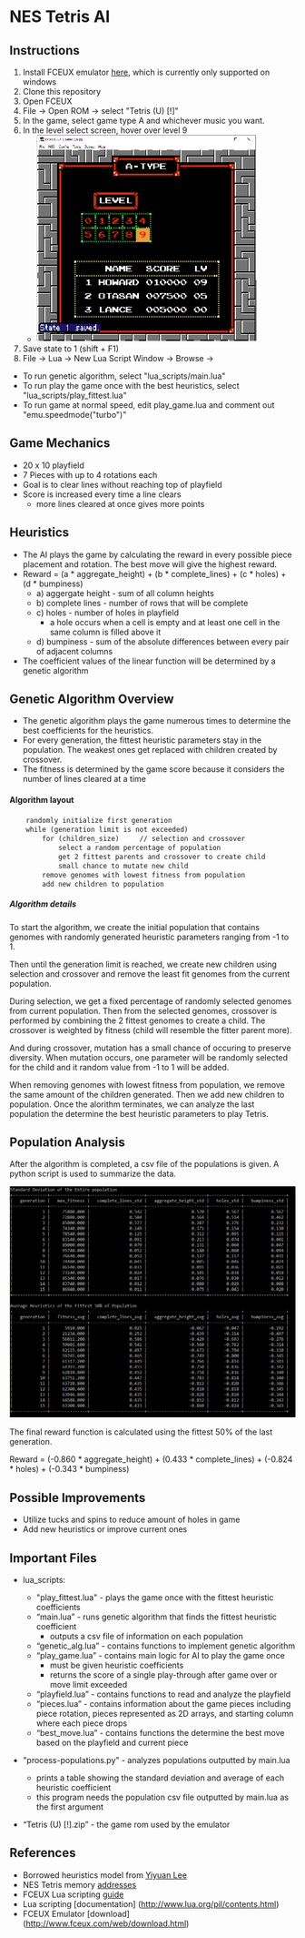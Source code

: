 # NES Tetris AI

## Instructions
1. Install FCEUX emulator [here](http://www.fceux.com/web/download.html), which is currently only supported on windows
2. Clone this repository
3. Open FCEUX
4. File -> Open ROM -> select "Tetris (U) [!]"
5. In the game, select game type A and whichever music you want.
6. In the level select screen, hover over level 9   
    * ![tetris level select](/images/save_state_1.png)
7. Save state to 1 (shift + F1)
8. File -> Lua -> New Lua Script Window -> Browse ->
  * To run genetic algorithm, select "lua_scripts/main.lua"
  * To run play the game once with the best heuristics, select "lua_scripts/play_fittest.lua"
  * To run game at normal speed, edit play_game.lua and comment out "emu.speedmode("turbo")"


## Game Mechanics
* 20 x 10 playfield
* 7 Pieces with up to 4 rotations each
* Goal is to clear lines without reaching top of playfield
* Score is increased every time a line clears
  * more lines cleared at once gives more points

## Heuristics
* The AI plays the game by calculating the reward in every possible piece placement and rotation. The best move will give the highest reward.
* Reward = (a * aggregate_height) + (b * complete_lines) + (c * holes) + (d * bumpiness)
  * a) aggergate height - sum of all column heights
  * b) complete lines - number of rows that will be complete
  * c) holes - number of holes in playfield
    * a hole occurs when a cell is empty and at least one cell in the same column is filled above it
  * d) bumpiness - sum of the absolute differences between every pair of adjacent columns
* The coefficient values of the linear function will be determined by a genetic algorithm

## Genetic Algorithm Overview
* The genetic algorithm plays the game numerous times to determine the best coefficients for the heuristics.
* For every generation, the fittest heuristic parameters stay in the population. The weakest ones get replaced with children created by crossover.
* The fitness is determined by the game score because it considers the number of lines cleared at a time


#### Algorithm layout

        randomly initialize first generation
        while (generation limit is not exceeded)
            for (children_size)     // selection and crossover
                select a random percentage of population
                get 2 fittest parents and crossover to create child
                small chance to mutate new child
            remove genomes with lowest fitness from population
            add new children to population


##### Algorithm details
To start the algorithm, we create the initial population that contains genomes with randomly generated heuristic parameters ranging from -1 to 1.

Then until the generation limit is reached, we create new children using selection and crossover and remove the least fit genomes from the current population.

During selection, we get a fixed percentage of randomly selected genomes from current population. Then from the selected genomes, crossover is performed by combining the 2 fittest genomes to create a child. The crossover is weighted by fitness (child will resemble the fitter parent more).

And during crossover, mutation has a small chance of occuring to preserve diversity. When mutation occurs, one parameter will be randomly selected for the child and it random value from -1 to 1 will be added.

When removing genomes with lowest fitness from population, we remove the same amount of the children generated. Then we add new children to population. Once the alorithm terminates, we can analyze the last population the determine the best heuristic parameters to play Tetris.

## Population Analysis
After the algorithm is completed, a csv file of the populations is given.
A python script is used to summarize the data.

![2 tables of population data](/images/population.PNG)

The final reward function is calculated using the fittest 50% of the last generation.

Reward = (-0.860 * aggregate_height) + (0.433 * complete_lines) + (-0.824 * holes) + (-0.343 * bumpiness)


## Possible Improvements
* Utilize tucks and spins to reduce amount of holes in game
* Add new heuristics or improve current ones


## Important Files
* lua_scripts:
  * "play_fittest.lua" - plays the game once with the fittest heuristic coefficients
  * “main.lua” - runs genetic algorithm that finds the fittest heuristic coefficient
    * outputs a csv file of information on each population
  * “genetic_alg.lua” - contains functions to implement genetic algorithm
  * “play_game.lua” - contains main logic for AI to play the game once
    * must be given heuristic coefficients
    * returns the score of a single play-through after game over or move limit exceeded
  * “playfield.lua” -  contains functions to read and analyze the playfield
  * “pieces.lua” - contains information about the game pieces including piece rotation, pieces represented as 2D arrays, and starting column where each piece drops
  * “best_move.lua” - contains functions the determine the best move based on the playfield and current piece

* "process-populations.py" - analyzes populations outputted by main.lua
  * prints a table showing the standard deviation and average of each heuristic coefficient
  * this program needs the population csv file outputted by main.lua as the first argument
* “Tetris (U) [!].zip” - the game rom used by the emulator


## References
* Borrowed heuristics model from [Yiyuan Lee](https://codemyroad.wordpress.com/2013/04/14/tetris-ai-the-near-perfect-player/)
* NES Tetris memory [addresses](http://www.thealmightyguru.com/Games/Hacking/Wiki/index.php?title=Tetris)
* FCEUX Lua scripting [guide](http://www.fceux.com/web/help/fceux.html?LuaScripting.html)
* Lua scripting [documentation] (http://www.lua.org/pil/contents.html)
* FCEUX Emulator [download] (http://www.fceux.com/web/download.html)
